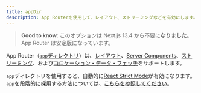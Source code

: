 ```yaml
---
title: appDir
description: App Routerを使用して、レイアウト、ストリーミングなどを有効にします。
---
```


> **Good to know**: このオプションは Next.js 13.4 から不要に**なりました**。App Router は安定版になっています。

App Router（[`app`ディレクトリ](/docs/app-router/building-your-application/routing)）は、[レイアウト](/docs/app-router/building-your-application/routing/pages-and-layouts)、[Server Components](/docs/app-router/building-your-application/rendering/server-components)、[ストリーミング](/docs/app-router/building-your-application/routing/loading-ui-and-streaming)、および[コロケーション・データ・フェッチ](/docs/app-router/building-your-application/data-fetching)をサポートします。

`app`ディレクトリを使用すると、自動的に[React Strict Mode](https://ja.react.dev/reference/react/StrictMode)が有効になります。`app`を段階的に採用する方法については、[こちらを参照してください](/docs/app-router/building-your-application/upgrading/app-router-migration#migrating-from-pages-to-app)。
